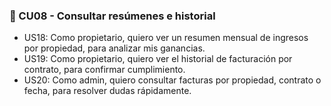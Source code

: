 ### 🔸 CU08 - Consultar resúmenes e historial

- US18: Como propietario, quiero ver un resumen mensual de ingresos por propiedad, para analizar mis ganancias.
- US19: Como propietario, quiero ver el historial de facturación por contrato, para confirmar cumplimiento.
- US20: Como admin, quiero consultar facturas por propiedad, contrato o fecha, para resolver dudas rápidamente.
